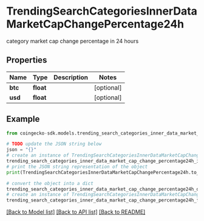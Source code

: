 # TrendingSearchCategoriesInnerDataMarketCapChangePercentage24h

category market cap change percentage in 24 hours

## Properties

Name | Type | Description | Notes
------------ | ------------- | ------------- | -------------
**btc** | **float** |  | [optional] 
**usd** | **float** |  | [optional] 

## Example

```python
from coingecko-sdk.models.trending_search_categories_inner_data_market_cap_change_percentage24h import TrendingSearchCategoriesInnerDataMarketCapChangePercentage24h

# TODO update the JSON string below
json = "{}"
# create an instance of TrendingSearchCategoriesInnerDataMarketCapChangePercentage24h from a JSON string
trending_search_categories_inner_data_market_cap_change_percentage24h_instance = TrendingSearchCategoriesInnerDataMarketCapChangePercentage24h.from_json(json)
# print the JSON string representation of the object
print(TrendingSearchCategoriesInnerDataMarketCapChangePercentage24h.to_json())

# convert the object into a dict
trending_search_categories_inner_data_market_cap_change_percentage24h_dict = trending_search_categories_inner_data_market_cap_change_percentage24h_instance.to_dict()
# create an instance of TrendingSearchCategoriesInnerDataMarketCapChangePercentage24h from a dict
trending_search_categories_inner_data_market_cap_change_percentage24h_from_dict = TrendingSearchCategoriesInnerDataMarketCapChangePercentage24h.from_dict(trending_search_categories_inner_data_market_cap_change_percentage24h_dict)
```
[[Back to Model list]](../README.md#documentation-for-models) [[Back to API list]](../README.md#documentation-for-api-endpoints) [[Back to README]](../README.md)


